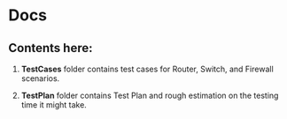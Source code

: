 # Docs

## Contents here:

1. **TestCases** folder contains test cases for Router, Switch, and Firewall scenarios.  
        
2. **TestPlan** folder contains Test Plan and rough estimation on the testing time it might take. 
